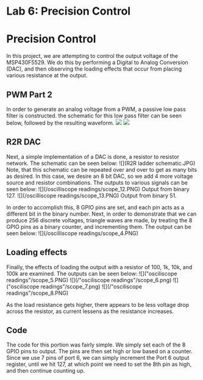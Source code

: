 # Lab 6: Precision Control


# Precision Control
In this project, we are attempting to control the output voltage of the MSP430F5529. We do this by performing a Digital to Analog Conversion (DAC), and then observing the loading effects that occur from placing various resistance at the output.

## PWM Part 2
In order to generate an analog voltage from a PWM, a passive low pass filter is constructed. the schematic for this low pass filter can be seen below, followed by the resulting waveform. 
![](lowpassfiltercircuit.JPG)
![](lowpassfilteroutput.JPG)

## R2R DAC 
Next, a simple implementation of a DAC is done, a resistor to resistor network. The schematic can be seen below:
![](R2R ladder schematic.JPG)
Note, that this schematic can be repeated over and over to get as many bits as desired. In this case, we desire an 8 bit DAC, so we add 4 more voltage source and resistor combinations. The outputs to various signals can be seen below:
![](/oscilliscope readings/scope_12.PNG)
Output from binary 127.
![](/oscilliscope readings/scope_13.PNG)
Output from binary 51.

In order to accomplish this, 8 GPIO pins are set, and each pin acts as a different bit in the binary number.
Next, in order to demonstrate that we can produce 256 discrete voltages, triangle waves are made, by treating the 8 GPIO pins as a binary counter, and incrementing them. The output can be seen below:
![](/oscilliscope readings/scope_4.PNG)

## Loading effects
Finally, the effects of loading the output with a resistor of 100, 1k, 10k, and 100k are examined. The outputs can be seen below:
![]("osciliscope readings"/scope_5.PNG)
![](/"osciliscope readings"/scope_6.png)
![]("osciliscope readings"/scope_7.png)
![](/"osciliscope readings"/scope_8.PNG)

As the load resistance gets higher, there appears to be less voltage drop across the resistor, as current lessens as the resistance increases.

## Code
The code for this portion was fairly simple. We simply set each of the 8 GPIO pins to output. The pins are then set high or low based on a counter. Since we use 7 pins of port 6, we can simply increment the Port 6 output register, until we hit 127, at which point
we need to set the 8th pin as high, and then continue counting up.